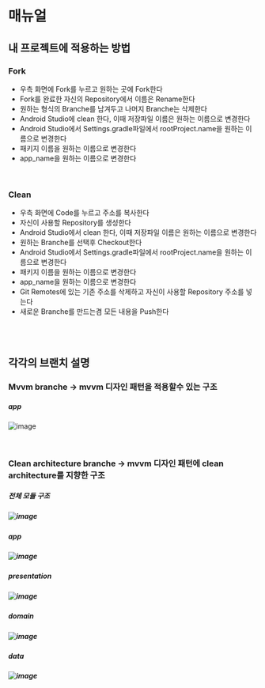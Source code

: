 # 매뉴얼
## 내 프로젝트에 적용하는 방법
### Fork
- 우측 화면에 Fork를 누르고 원하는 곳에 Fork한다
- Fork를 완료한 자신의 Repository에서 이름은 Rename한다
- 원하는 형식의 Branche를 남겨두고 나머지 Branche는 삭제한다
- Android Studio에 clean 한다, 이때 저장파일 이름은 원하는 이름으로 변경한다
- Android Studio에서 Settings.gradle파일에서 rootProject.name을 원하는 이름으로 변경한다
- 패키지 이름을 원하는 이름으로 변경한다
- app_name을 원하는 이름으로 변경한다
<br>

### Clean
- 우측 화면에 Code를 누르고 주소를 복사한다
- 자신이 사용할 Repository를 생성한다
- Android Studio에서 clean 한다, 이때 저장파일 이름은 원하는 이름으로 변경한다
- 원하는 Branche를 선택후 Checkout한다
- Android Studio에서 Settings.gradle파일에서 rootProject.name을 원하는 이름으로 변경한다
- 패키지 이름을 원하는 이름으로 변경한다
- app_name을 원하는 이름으로 변경한다
- Git Remotes에 있는 기존 주소를 삭제하고 자신이 사용할 Repository 주소를 넣는다
- 새로운 Branche를 만드는겸 모든 내용을 Push한다

<br><br>
## 각각의 브랜치 설명
### Mvvm branche -> mvvm 디자인 패턴을 적용할수 있는 구조
##### app
![image](https://user-images.githubusercontent.com/67040465/145801681-f17aab06-4619-4163-96de-232cbbd8acaa.png)

<br>

### Clean architecture branche -> mvvm 디자인 패턴에 clean architecture를 지향한 구조
##### 전체 모듈 구조
##### ![image](https://user-images.githubusercontent.com/67040465/145914910-d1c95b1b-73d1-4499-9f91-964702fc3ca1.png)

##### app
##### ![image](https://user-images.githubusercontent.com/67040465/145915205-8a2ad4d8-7307-443c-8f96-6f6fbb6be75f.png)

##### presentation
##### ![image](https://user-images.githubusercontent.com/67040465/145915279-c748e9b5-86f7-4574-90a3-fa54247446f0.png)

##### domain
##### ![image](https://user-images.githubusercontent.com/67040465/145915345-533f5f02-d9a6-423f-a4e7-9f10fae0e95f.png)

##### data
##### ![image](https://user-images.githubusercontent.com/67040465/145915413-7cd75c0e-fed4-40aa-8897-5410dc4b7c85.png)
<br>
